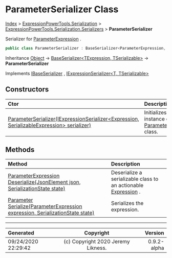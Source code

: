 ﻿# ParameterSerializer Class

[Index](../index.md) > [ExpressionPowerTools.Serialization](ExpressionPowerTools.Serialization.a.md) > [ExpressionPowerTools.Serialization.Serializers](ExpressionPowerTools.Serialization.Serializers.n.md) > **ParameterSerializer**

Serializer for [ParameterExpression](https://docs.microsoft.com/dotnet/api/system.linq.expressions.parameterexpression) .

```csharp
public class ParameterSerializer : BaseSerializer<ParameterExpression, Parameter>, IExpressionSerializer<ParameterExpression, Parameter>, IBaseSerializer
```

Inheritance [Object](https://docs.microsoft.com/dotnet/api/system.object) → [BaseSerializer&lt;TExpression, TSerializable>](ExpressionPowerTools.Serialization.Serializers.BaseSerializer`2.cs.md) → **ParameterSerializer**

Implements  [IBaseSerializer](ExpressionPowerTools.Serialization.Signatures.IBaseSerializer.i.md) ,  [IExpressionSerializer&lt;T, TSerializable>](ExpressionPowerTools.Serialization.Signatures.IExpressionSerializer`2.i.md) 

## Constructors

| Ctor | Description |
| :-- | :-- |
| [ParameterSerializer(IExpressionSerializer&lt;Expression, SerializableExpression> serializer)](ExpressionPowerTools.Serialization.Serializers.ParameterSerializer.ctor.md#parameterserializeriexpressionserializerexpression-serializableexpression-serializer) | Initializes a new instance of the [ParameterSerializer](ExpressionPowerTools.Serialization.Serializers.ParameterSerializer.cs.md) class. |
## Methods

| Method | Description |
| :-- | :-- |
| [ParameterExpression Deserialize(JsonElement json, SerializationState state)](ExpressionPowerTools.Serialization.Serializers.ParameterSerializer.Deserialize.m.md) | Deserialize a serializable class to an actionable [Expression](https://docs.microsoft.com/dotnet/api/system.linq.expressions.expression) . |
| [Parameter Serialize(ParameterExpression expression, SerializationState state)](ExpressionPowerTools.Serialization.Serializers.ParameterSerializer.Serialize.m.md) | Serializes the expression. |

---

| Generated | Copyright | Version |
| :-- | :-: | --: |
| 09/24/2020 22:29:42 | (c) Copyright 2020 Jeremy Likness. | 0.9.2-alpha |
